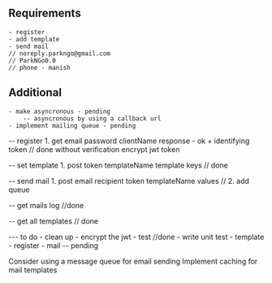 ## Requirements
    - register
    - add template
    - send mail
    // noreply.parkngo@gmail.com
    // ParkNGo0.0
    // phone - manish
## Additional
	- make asyncronous - pending
        -- asyncronous by using a callback url
	- implement mailing queue - pending

-- register
    1. get
        email password clientName
        response - ok + identifying token
    // done without verification encrypt jwt token

-- set template
    1. post
    token templateName template keys
    // done

-- send mail
    1. post 
        email recipient token templateName values
    // 2. add queue 

-- get mails log
    //done

-- get all templates
    // done


--- to do 
    - clean up 
    - encrypt the jwt
    - test 
	//done 
    - write unit test
        - template
        - register
        - mail
		-- pending

Consider using a message queue for email sending
Implement caching for mail templates